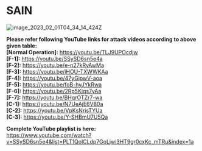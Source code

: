 # SAIN



![image_2023_02_01T04_34_14_424Z]([https://user-images.githubusercontent.com/102813392/215954369-53db5a14-0d9d-403a-bc9c-0c4d042d9ca3.png](https://anonymous.4open.science/r/SAIN-760B/Others/SAINimage.PNG))

**Please refer following YouTube links for attack videos according to above given table:** </br>
**[Normal Operation]:** https://youtu.be/TLJ9UPOcdjw </br>
**[F-1]:** https://youtu.be/SSySD6sn5e4a </br>
**[F-2]:** https://youtu.be/e-n27kRyAwMa </br>
**[F-3]:** https://youtu.be/iHOU-TXWWKAa </br>
**[F-4]:** https://youtu.be/47yGipwV-aoa </br>
**[F-5]:** https://youtu.be/foB-hyJYkRwa </br>
**[F-6]:** https://youtu.be/2Rp5Kiqs7yAa </br>
**[F-7]:** https://youtu.be/BHqrOTZr7-wa </br> 
**[C-1]:** https://youtu.be/N7UeAjE6V80a </br>
**[C-2]:** https://youtu.be/VpKsNrisTYUa </br>
**[C-3]:** https://youtu.be/Y-SHBmU7U5Qa </br>

**Complete YouTube playlist is here:** </br>
https://www.youtube.com/watch?v=SSySD6sn5e4&list=PLT1QolCLdp7GoLjwi3HT9gr0cxKc_mTRu&index=1a

